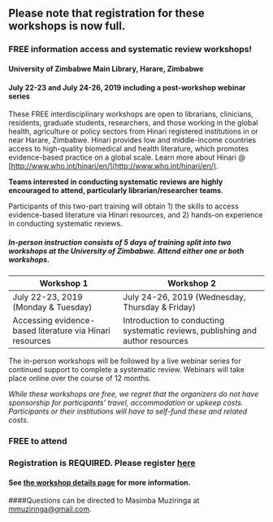 ## Please note that registration for these workshops is now full.  

### FREE information access and systematic review workshops!
#### University of Zimbabwe Main Library, Harare, Zimbabwe
#### July 22-23 and July 24-26, 2019 including a post-workshop webinar series 
 

These FREE interdisciplinary workshops are open to librarians, clinicians, residents, graduate students, researchers, and those working in the global health, agriculture or policy sectors from Hinari registered institutions in or near Harare, Zimbabwe.  Hinari provides low and middle-income countries access to high-quality biomedical and health literature, which promotes evidence-based practice on a global scale.  Learn more about Hinari @ [http://www.who.int/hinari/en/](http://www.who.int/hinari/en/).

**Teams interested in conducting systematic reviews are highly encouraged to attend, particularly librarian/researcher teams**.
 
Participants of this two-part training will obtain 1) the skills to access evidence-based literature via Hinari resources, and 2) hands-on experience in conducting systematic reviews.

##### In-person instruction consists of 5 days of training split into two workshops at the University of Zimbabwe.  Attend either one or both workshops.

Workshop 1 | Workshop 2
-----------|-----------
July 22-23, 2019 (Monday & Tuesday) | July 24-26, 2019 (Wednesday, Thursday & Friday)
Accessing evidence-based literature via Hinari resources | Introduction to conducting systematic reviews, publishing and author resources


The in-person workshops will be followed by a live webinar series for continued support to complete a systematic review. Webinars will take place online over the course of 12 months. 

*While these workshops are free, we regret that the organizers do not have sponsorship for participants’ travel, accommodation or upkeep costs. Participants or their institutions will have to self-fund these and related costs.*


### FREE to attend
### Registration is REQUIRED. Please register [here](http://bit.ly/access_register)
#### See [the workshop details page](https://rootsandberries.github.io/UZim_SRWorkshop/details) for more information.

####Questions can be directed to Masimba Muziringa at [mmuziringa@gmail.com](mailto:mmuziringa@gmail.com).